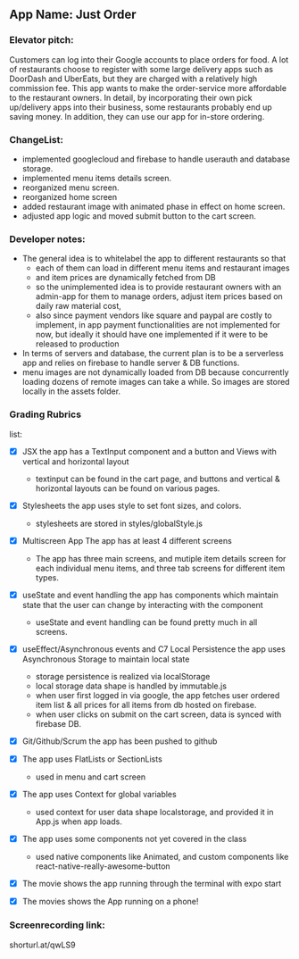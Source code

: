 ## App Name: Just Order

### Elevator pitch:

Customers can log into their Google accounts to place orders for food. A lot of restaurants choose to register with some large delivery apps such as DoorDash and UberEats, but they are charged with a relatively high commission fee. This app wants to make the order-service more affordable to the restaurant owners. In detail, by incorporating their own pick up/delivery apps into their business, some restaurants probably end up saving money. In addition, they can use our app for in-store ordering.
 

### ChangeList: 
- implemented googlecloud and firebase to handle userauth and database storage. 
- implemented menu items details screen. 
- reorganized menu screen. 
- reorganized home screen
- added restaurant image with animated phase in effect on home screen. 
- adjusted app logic and moved submit button to the cart screen. 

### Developer notes: 
- The general idea is to whitelabel the app to different restaurants so that 
  - each of them can load in different menu items and restaurant images
  - and item prices are dynamically fetched from DB 
  - so the unimplemented idea is to provide restaurant owners with an admin-app for them to manage orders, adjust item prices based on daily raw material cost, 
  - also since payment vendors like square and paypal are costly to implement, in app payment functionalities are not implemented for now, but ideally it should have one implemented if it were to be released to production
- In terms of servers and database, the current plan is to be a serverless app and relies on firebase to handle server & DB functions. 
- menu images are not dynamically loaded from DB because concurrently loading dozens of remote images can take a while. So images are stored locally in the assets folder. 

### Grading Rubrics

list: 
  - [x] JSX the app has a TextInput component and a button and Views with vertical and horizontal layout
    - textinput can be found in the cart page, and buttons and vertical & horizontal layouts can be found on various pages. 
  - [x] Stylesheets the app uses style to set font sizes, and colors.
    - stylesheets are stored in styles/globalStyle.js
  - [x] Multiscreen App The app has at least 4 different screens
    - The app has three main screens, and mutiple item details screen for each individual menu items, and three tab screens for different item types. 
  - [x] useState and event handling the app has components which maintain state that the user can change by interacting with the component
    - useState and event handling can be found pretty much in all screens. 
  - [x] useEffect/Asynchronous events and C7 Local Persistence the app uses Asynchronous Storage to maintain local state
    - storage persistence is realized via localStorage 
    - local storage data shape is handled by immutable.js
    - when user first logged in via google, the app fetches user ordered item list & all prices for all items from db hosted on firebase. 
    - when user clicks on submit on the cart screen, data is synced with firebase DB. 
  - [x] Git/Github/Scrum the app has been pushed to github
  - [x] The app uses FlatLists or SectionLists
    - used in menu and cart screen
  - [x] The app uses Context for global variables
    - used context for user data shape localstorage, and provided it in App.js when app loads. 
  - [x] The app uses some components not yet covered in the class
    - used native components like Animated, and custom components like react-native-really-awesome-button
  - [x] The movie shows the app running through the terminal with expo start
  - [x] The movies shows the App running on a phone!
  

### Screenrecording link: 
shorturl.at/qwLS9